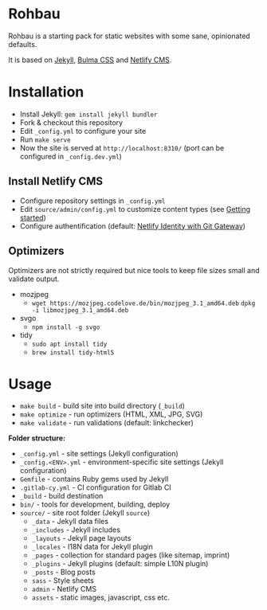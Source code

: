 # Rohbau

Rohbau is a starting pack for static websites with some sane, opinionated defaults.

It is based on [Jekyll](https://jekyllrb.com), [Bulma CSS](https://bulma.io) and [Netlify CMS](https://netlifycms.org).

# Installation

* Install Jekyll: `gem install jekyll bundler`
* Fork & checkout this repository
* Edit `_config.yml` to configure your site
* Run `make serve`
* Now the site is served at `http://localhost:8310/` (port can be configured in `_config.dev.yml`)

## Install Netlify CMS
* Configure repository settings in `_config.yml`
* Edit `source/admin/config.yml` to customize content types (see [Getting started](https://www.netlifycms.org/docs/quick-start/))
* Configure authentification (default: [Netlify Identity with Git Gateway](https://www.netlifycms.org/docs/quick-start/#authentication))

## Optimizers
Optimizers are not strictly required but nice tools to keep file sizes small and validate output.

* mozjpeg
  * `wget https://mozjpeg.codelove.de/bin/mozjpeg_3.1_amd64.deb`
    `dpkg -i libmozjpeg_3.1_amd64.deb`
* svgo
  * `npm install -g svgo`
* tidy
  * `sudo apt install tidy`
  * `brew install tidy-html5`

# Usage

* `make build` - build site into build directory (`_build`)
* `make optimize` - run optimizers (HTML, XML, JPG, SVG)
* `make validate` - run validations (default: linkchecker)

**Folder structure:**

* `_config.yml` - site settings (Jekyll configuration)
* `_config.<ENV>.yml` - environment-specific site settings (Jekyll configuration)
* `Gemfile` - contains Ruby gems used by Jekyll
* `.gitlab-cy.yml` - CI configuration for Gitlab CI
* `_build` - build destination
* `bin/` - tools for development, building, deploy
* `source/` - site root folder (Jekyll `source`)
  * `_data` - Jekyll data files
  * `_includes` - Jekyll includes
  * `_layouts` - Jekyll page layouts
  * `_locales` - I18N data for Jekyll plugin
  * `_pages` - collection for standard pages (like sitemap, imprint)
  * `_plugins` - Jekyll plugins (default: simple L10N plugin)
  * `_posts` - Blog posts
  * `sass` - Style sheets
  * `admin` - Netlify CMS
  * `assets` - static images, javascript, css etc.
